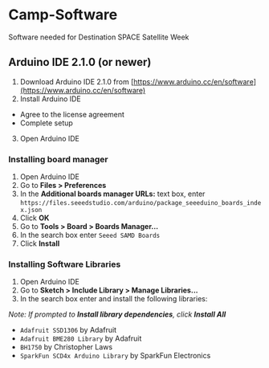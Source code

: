 # Camp-Software
Software needed for Destination SPACE Satellite Week

## Arduino IDE 2.1.0 (or newer)
1. Download Arduino IDE 2.1.0 from [https://www.arduino.cc/en/software](https://www.arduino.cc/en/software)
2. Install Arduino IDE
  - Agree to the license agreement
  - Complete setup
3. Open Arduino IDE

### Installing board manager
1. Open Arduino IDE
2. Go to **Files > Preferences**
3. In the **Additional boards manager URLs:** text box, enter ```https://files.seeedstudio.com/arduino/package_seeeduino_boards_index.json```
4. Click **OK**
5. Go to **Tools > Board > Boards Manager...**
6. In the search box enter ```Seeed SAMD Boards```
7. Click **Install**

### Installing Software Libraries
1. Open Arduino IDE
2. Go to **Sketch > Include Library > Manage Libraries...**
3. In the search box enter and install the following libraries:

*Note: If prompted to **Install library dependencies**, click **Install All***
  - ```Adafruit SSD1306``` by Adafruit
  - ```Adafruit BME280 Library``` by Adafruit
  - ```BH1750``` by Christopher Laws
  - ```SparkFun SCD4x Arduino Library``` by SparkFun Electronics
